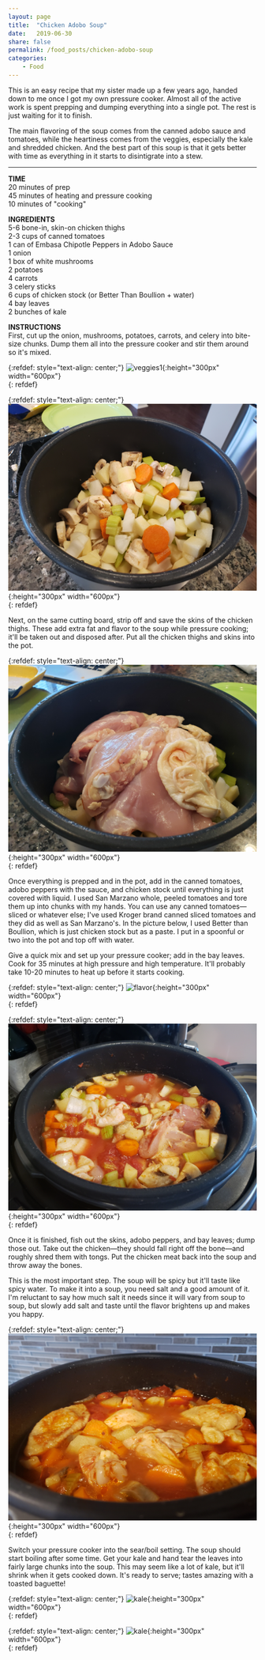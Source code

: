 ```yaml
---
layout: page
title:  "Chicken Adobo Soup"
date:   2019-06-30
share: false
permalink: /food_posts/chicken-adobo-soup
categories:
    - Food
---
```

This is an easy recipe that my sister made up a few years ago, handed down to me once I got my own pressure cooker. Almost all of the active work is spent prepping and dumping everything into a single pot. The rest is just waiting for it to finish. 

The main flavoring of the soup comes from the canned adobo sauce and tomatoes, while the heartiness comes from the veggies, especially the kale and shredded chicken. And the best part of this soup is that it gets better with time as everything in it starts to disintigrate into a stew. 

---
**TIME**  
20 minutes of prep  
45 minutes of heating and pressure cooking  
10 minutes of "cooking"  

**INGREDIENTS**  
5-6 bone-in, skin-on chicken thighs  
2-3 cups of canned tomatoes  
1 can of Embasa Chipotle Peppers in Adobo Sauce  
1 onion  
1 box of white mushrooms  
2 potatoes  
4 carrots  
3 celery sticks  
6 cups of chicken stock (or Better Than Boullion + water)  
4 bay leaves  
2 bunches of kale

**INSTRUCTIONS**  
First, cut up the onion, mushrooms, potatoes, carrots, and celery into bite-size chunks. Dump them all into the pressure cooker and stir them around so it's mixed.

{:refdef: style="text-align: center;"}
![veggies1](/assets/images/chicken_adobo_soup/1-cut-veg.jpg){:height="300px" width="600px"}  
{: refdef}

{:refdef: style="text-align: center;"}
![veggies2](/assets/images/chicken_adobo_soup/1a-veg.jpg){:height="300px" width="600px"}  
{: refdef}

Next, on the same cutting board, strip off and save the skins of the chicken thighs. These add extra fat and flavor to the soup while pressure cooking; it'll be taken out and disposed after. Put all the chicken thighs and skins into the pot. 

{:refdef: style="text-align: center;"}
![chicken](/assets/images/chicken_adobo_soup/2-add-chicken.jpg){:height="300px" width="600px"}  
{: refdef}

Once everything is prepped and in the pot, add in the canned tomatoes, adobo peppers with the sauce, and chicken stock until everything is just covered with liquid. I used San Marzano whole, peeled tomatoes and tore them up into chunks with my hands. You can use any canned tomatoes—sliced or whatever else; I've used Kroger brand canned sliced tomatoes and they did as well as San Marzano's. In the picture below, I used Better than Boullion, which is just chicken stock but as a paste. I put in a spoonful or two into the pot and top off with water. 

Give a quick mix and set up your pressure cooker; add in the bay leaves. Cook for 35 minutes at high pressure and high temperature. It'll probably take 10-20 minutes to heat up before it starts cooking. 

{:refdef: style="text-align: center;"}
![flavor](/assets/images/chicken_adobo_soup/3-add-flavor.jpg){:height="300px" width="600px"}  
{: refdef}

{:refdef: style="text-align: center;"}
![water](/assets/images/chicken_adobo_soup/4-add-water.jpg){:height="300px" width="600px"}  
{: refdef}

Once it is finished, fish out the skins, adobo peppers, and bay leaves; dump those out. Take out the chicken—they should fall right off the bone—and roughly shred them with tongs. Put the chicken meat back into the soup and throw away the bones. 

This is the most important step. The soup will be spicy but it'll taste like spicy water. To make it into a soup, you need salt and a good amount of it. I'm reluctant to say how much salt it needs since it will vary from soup to soup, but slowly add salt and taste until the flavor brightens up and makes you happy. 

{:refdef: style="text-align: center;"}
![pressure cooked](/assets/images/chicken_adobo_soup/5-pcook.jpg){:height="300px" width="600px"}  
{: refdef}

Switch your pressure cooker into the sear/boil setting. The soup should start boiling after some time. Get your kale and hand tear the leaves into fairly large chunks into the soup. This may seem like a lot of kale, but it'll shrink when it gets cooked down. It's ready to serve; tastes amazing with a toasted baguette! 

{:refdef: style="text-align: center;"}
![kale](/assets/images/chicken_adobo_soup/6a-add-kale.jpg){:height="300px" width="600px"}  
{: refdef}

{:refdef: style="text-align: center;"}
![kale](/assets/images/chicken_adobo_soup/6b-kale.jpg){:height="300px" width="600px"}  
{: refdef}